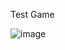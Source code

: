 Test Game

![image](https://github.com/user-attachments/assets/3c8a59b0-8c99-48c0-92b8-338c41fd4c10)
